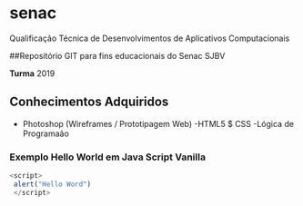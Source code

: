 # senac
Qualificação Técnica de  Desenvolvimentos de Aplicativos Computacionais 

##Repositório GIT para fins educacionais do Senac SJBV 

**Turma** 2019 

## Conhecimentos Adquiridos 

-  Photoshop (Wireframes / Prototipagem Web)
-HTML5 $ CSS
-Lógica de Programaão

### Exemplo Hello World em Java Script Vanilla
```js 
<script>
 alert("Hello Word")
 </script>
 ```
